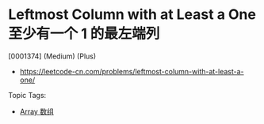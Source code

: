 # Leftmost Column with at Least a One 至少有一个 1 的最左端列

[0001374] (Medium) (Plus)

- https://leetcode-cn.com/problems/leftmost-column-with-at-least-a-one/

Topic Tags:

- [Array 数组](https://leetcode-cn.com/tag/array/)
